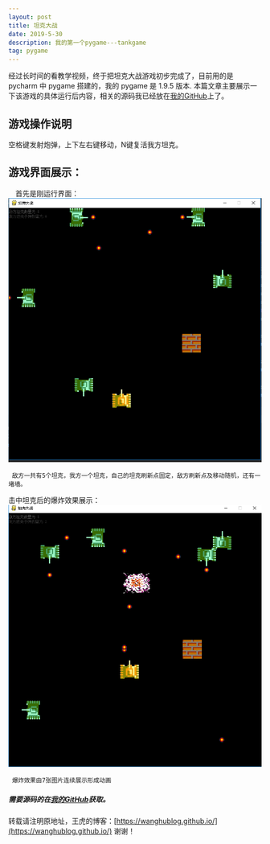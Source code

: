 ```yaml
---
layout: post
title: 坦克大战
date: 2019-5-30
description: 我的第一个pygame---tankgame
tag: pygame
---
```


经过长时间的看教学视频，终于把坦克大战游戏初步完成了，目前用的是 pycharm 中 pygame 搭建的，我的 pygame 是 1.9.5 版本.
   本篇文章主要展示一下该游戏的具体运行后内容，相关的源码我已经放在[我的GitHub](https://github.com/wanghublog/TankGame_pygame)上了。

## 游戏操作说明
   空格键发射炮弹，上下左右键移动，N键复活我方坦克。
## 游戏界面展示：

　首先是刚运行界面：
 ![](/images/posts/tankgame/start.png "游戏开始界面")

     敌方一共有5个坦克，我方一个坦克，自己的坦克刷新点固定，敌方刷新点及移动随机，还有一堵墙。
  
  击中坦克后的爆炸效果展示：
  ![](/images/posts/tankgame/bomb.png "爆炸效果")

     爆炸效果由7张图片连续展示形成动画

#####  需要源码的在[我的GitHub](https://github.com/wanghublog/TankGame_pygame)获取。


转载请注明原地址，王虎的博客：[https://wanghublog.github.io/](https://wanghublog.github.io/) 谢谢！
